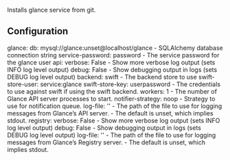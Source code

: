 Installs glance service from git.

Configuration
-------------
glance:
    db: mysql://glance:unset@localhost/glance
      - SQLAlchemy database connection string
    service-password: password
      - The service password for the glance user
    api:
        verbose: False
          - Show more verbose log output (sets INFO log level output)
        debug: False
          - Show debugging output in logs (sets DEBUG log level output)
        backend: swift
          - The backend store to use
        swift-store-user: service:glance
        swift-store-key:  userpassword
          - The credentials to use against swift if using the swift backend.
        workers: 1
          - The number of Glance API server processes to start.
        notifier-strategy: noop
          - Strategy to use for notification queue.
        log-file: ''
          - The path of the file to use for logging messages from Glance’s API server.
          - The default is unset, which implies stdout.
    registry:
        verbose: False
          - Show more verbose log output (sets INFO log level output)
        debug: False
          - Show debugging output in logs (sets DEBUG log level output)
        log-file: ''
          - The path of the file to use for logging messages from Glance’s Registry server.
          - The default is unset, which implies stdout.
